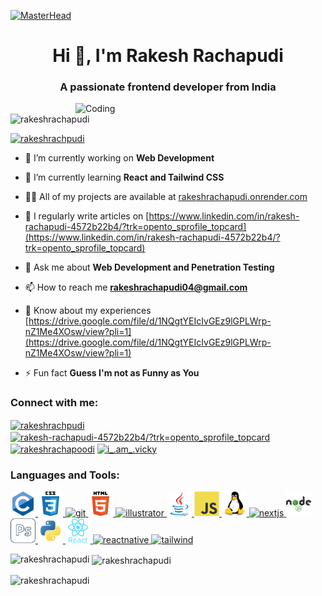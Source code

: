 [![MasterHead](https://webcloudtechnology.in/wp-content/uploads/2022/07/Web-Designing-Banner.gif)](https://rakeshrachapudi.io)
<h1 align="center">Hi 👋, I'm Rakesh Rachapudi</h1>
<h3 align="center">A passionate frontend developer from India</h3>
<img align="right" alt="Coding" width="400" src="https://user-images.githubusercontent.com/74038190/225813708-98b745f2-7d22-48cf-9150-083f1b00d6c9.gif">

<p align="left"> <img src="https://komarev.com/ghpvc/?username=rakeshrachapudi&label=Profile%20views&color=0e75b6&style=flat" alt="rakeshrachapudi" /> </p>

<!-- <p align="left"> <a href="https://github.com/ryo-ma/github-profile-trophy"><img src="https://github-profile-trophy.vercel.app/?username=rakeshrachapudi" alt="rakeshrachapudi" /></a> </p> -->

<p align="left"> <a href="https://twitter.com/rakeshrachpudi" target="blank"><img src="https://img.shields.io/twitter/follow/rakeshrachpudi?logo=twitter&style=for-the-badge" alt="rakeshrachpudi" /></a> </p>

- 🔭 I’m currently working on **Web Development**

- 🌱 I’m currently learning **React and Tailwind CSS**

- 👨‍💻 All of my projects are available at [rakeshrachapudi.onrender.com](rakeshrachapudi.onrender.com)

- 📝 I regularly write articles on [https://www.linkedin.com/in/rakesh-rachapudi-4572b22b4/?trk=opento_sprofile_topcard](https://www.linkedin.com/in/rakesh-rachapudi-4572b22b4/?trk=opento_sprofile_topcard)

- 💬 Ask me about **Web Development and Penetration Testing**

- 📫 How to reach me **rakeshrachapudi04@gmail.com**

- 📄 Know about my experiences [https://drive.google.com/file/d/1NQgtYEIcIvGEz9lGPLWrp-nZ1Me4XOsw/view?pli=1](https://drive.google.com/file/d/1NQgtYEIcIvGEz9lGPLWrp-nZ1Me4XOsw/view?pli=1)

- ⚡ Fun fact **Guess I'm not as Funny as You**

<h3 align="left">Connect with me:</h3>
<p align="left">
<a href="https://twitter.com/rakeshrachpudi" target="blank"><img align="center" src="https://raw.githubusercontent.com/rahuldkjain/github-profile-readme-generator/master/src/images/icons/Social/twitter.svg" alt="rakeshrachpudi" height="30" width="40" /></a>
<a href="https://linkedin.com/in/rakesh-rachapudi-4572b22b4/?trk=opento_sprofile_topcard" target="blank"><img align="center" src="https://raw.githubusercontent.com/rahuldkjain/github-profile-readme-generator/master/src/images/icons/Social/linked-in-alt.svg" alt="rakesh-rachapudi-4572b22b4/?trk=opento_sprofile_topcard" height="30" width="40" /></a>
<a href="https://fb.com/rakeshrachapoodi" target="blank"><img align="center" src="https://raw.githubusercontent.com/rahuldkjain/github-profile-readme-generator/master/src/images/icons/Social/facebook.svg" alt="rakeshrachapoodi" height="30" width="40" /></a>
<a href="https://instagram.com/i_.am_.vicky" target="blank"><img align="center" src="https://raw.githubusercontent.com/rahuldkjain/github-profile-readme-generator/master/src/images/icons/Social/instagram.svg" alt="i_.am_.vicky" height="30" width="40" /></a>
</p>

<h3 align="left">Languages and Tools:</h3>
<p align="left"> <a href="https://www.cprogramming.com/" target="_blank" rel="noreferrer"> <img src="https://raw.githubusercontent.com/devicons/devicon/master/icons/c/c-original.svg" alt="c" width="40" height="40"/> </a> <a href="https://www.w3schools.com/css/" target="_blank" rel="noreferrer"> <img src="https://raw.githubusercontent.com/devicons/devicon/master/icons/css3/css3-original-wordmark.svg" alt="css3" width="40" height="40"/> </a> <a href="https://git-scm.com/" target="_blank" rel="noreferrer"> <img src="https://www.vectorlogo.zone/logos/git-scm/git-scm-icon.svg" alt="git" width="40" height="40"/> </a> <a href="https://www.w3.org/html/" target="_blank" rel="noreferrer"> <img src="https://raw.githubusercontent.com/devicons/devicon/master/icons/html5/html5-original-wordmark.svg" alt="html5" width="40" height="40"/> </a> <a href="https://www.adobe.com/in/products/illustrator.html" target="_blank" rel="noreferrer"> <img src="https://www.vectorlogo.zone/logos/adobe_illustrator/adobe_illustrator-icon.svg" alt="illustrator" width="40" height="40"/> </a> <a href="https://www.java.com" target="_blank" rel="noreferrer"> <img src="https://raw.githubusercontent.com/devicons/devicon/master/icons/java/java-original.svg" alt="java" width="40" height="40"/> </a> <a href="https://developer.mozilla.org/en-US/docs/Web/JavaScript" target="_blank" rel="noreferrer"> <img src="https://raw.githubusercontent.com/devicons/devicon/master/icons/javascript/javascript-original.svg" alt="javascript" width="40" height="40"/> </a> <a href="https://www.linux.org/" target="_blank" rel="noreferrer"> <img src="https://raw.githubusercontent.com/devicons/devicon/master/icons/linux/linux-original.svg" alt="linux" width="40" height="40"/> </a> <a href="https://nextjs.org/" target="_blank" rel="noreferrer"> <img src="https://cdn.worldvectorlogo.com/logos/nextjs-2.svg" alt="nextjs" width="40" height="40"/> </a> <a href="https://nodejs.org" target="_blank" rel="noreferrer"> <img src="https://raw.githubusercontent.com/devicons/devicon/master/icons/nodejs/nodejs-original-wordmark.svg" alt="nodejs" width="40" height="40"/> </a> <a href="https://www.photoshop.com/en" target="_blank" rel="noreferrer"> <img src="https://raw.githubusercontent.com/devicons/devicon/master/icons/photoshop/photoshop-line.svg" alt="photoshop" width="40" height="40"/> </a> <a href="https://www.python.org" target="_blank" rel="noreferrer"> <img src="https://raw.githubusercontent.com/devicons/devicon/master/icons/python/python-original.svg" alt="python" width="40" height="40"/> </a> <a href="https://reactjs.org/" target="_blank" rel="noreferrer"> <img src="https://raw.githubusercontent.com/devicons/devicon/master/icons/react/react-original-wordmark.svg" alt="react" width="40" height="40"/> </a> <a href="https://reactnative.dev/" target="_blank" rel="noreferrer"> <img src="https://reactnative.dev/img/header_logo.svg" alt="reactnative" width="40" height="40"/> </a> <a href="https://tailwindcss.com/" target="_blank" rel="noreferrer"> <img src="https://www.vectorlogo.zone/logos/tailwindcss/tailwindcss-icon.svg" alt="tailwind" width="40" height="40"/> </a> </p>

<p><img align="left" src="https://github-readme-stats.vercel.app/api/top-langs?username=rakeshrachapudi&show_icons=true&locale=en&layout=compact" alt="rakeshrachapudi" /></p>

<p>&nbsp;<img align="center" src="https://github-readme-stats.vercel.app/api?username=rakeshrachapudi&show_icons=true&locale=en" alt="rakeshrachapudi" /></p>

<p><img align="center" src="https://github-readme-streak-stats.herokuapp.com/?user=rakeshrachapudi&" alt="rakeshrachapudi" /></p>
